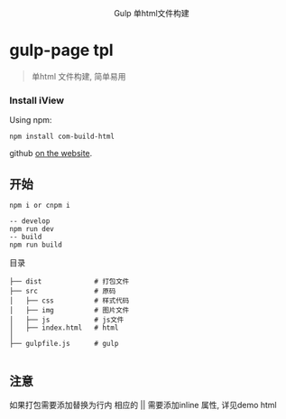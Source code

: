 <p align="center">
   Gulp 单html文件构建
</p>

<h1>
gulp-page tpl
   
</h1>



> 单html 文件构建, 简单易用


### Install iView

Using npm:
```
npm install com-build-html
```



github [on the website](https://github.com/minqun/page-build).

## 开始

```npm
npm i or cnpm i

-- develop
npm run dev
-- build
npm run build
```

目录

```
├── dist             # 打包文件
├── src              # 原码 
│   ├── css          # 样式代码
│   ├── img          # 图片文件
│   ├── js           # js文件
│   ├── index.html   # html
│  
├── gulpfile.js      # gulp


```


## 注意

如果打包需要添加替换为行内 相应的 <link> || <script></script> 需要添加inline 属性, 详见demo html 
